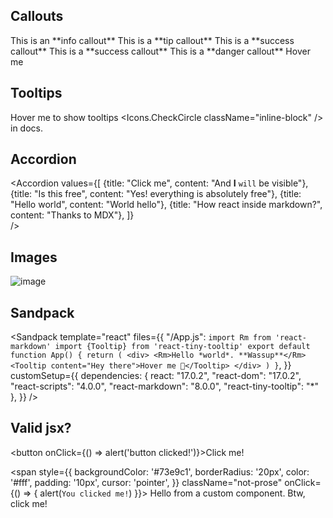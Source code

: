 ## Callouts

<Callout type="info">
  This is an **info callout**
</Callout>
  
<Callout type="tip">
  This is a **tip callout**
</Callout>

<Callout type="success">
  This is a **success callout**
</Callout>

<Callout type="warning">
  This is a **success callout**
</Callout>

<Callout type="danger">
  This is a **danger callout**
  <Tooltip content="Hi there, nice to meet you">
    Hover me
  </Tooltip>
</Callout>

## Tooltips

<Tooltip content="Hi there, nice to meet you">Hover me</Tooltip> to show tooltips <Icons.CheckCircle className="inline-block" /> in docs.

## Accordion

<Accordion
  values={[
     {title: "Click me", content: "And **I** `will` be visible"},
     {title: "Is this free", content: "Yes! everything is absolutely free"},
     {title: "Hello world", content: "World hello"},
     {title: "How react inside markdown?", content: "Thanks to MDX"},
]}           
/>

## Images

![image](https://user-images.githubusercontent.com/85922663/154807596-88e526dd-46d0-439d-8a5e-0464e09f3e2a.png)

## Sandpack

<Sandpack
  template="react"
  files={{
    "/App.js": `import Rm from 'react-markdown'
import {Tooltip} from 'react-tiny-tooltip'
export default function App() {
  return (
    <div>
          <Rm>Hello *world*. **Wassup**</Rm>
          <Tooltip content="Hey there">Hover me 🙌</Tooltip>
    </div>
  )
}`,
  }}
  customSetup={{
    dependencies: {
      react: "17.0.2",
      "react-dom": "17.0.2",
      "react-scripts": "4.0.0",
      "react-markdown": "8.0.0",
      "react-tiny-tooltip": "*"
    },
  }}
/>

## Valid jsx?

<button onClick={() => alert('button clicked!')}>Click me!</button>

  <span
    style={{
      backgroundColor: '#73e9c1',
      borderRadius: '20px',
      color: '#fff',
      padding: '10px',
      cursor: 'pointer',
    }}
    className="not-prose"
    onClick={() => {
      alert(`You clicked me!`)
    }}>
    Hello from a custom component. Btw, click me!
  </span>
